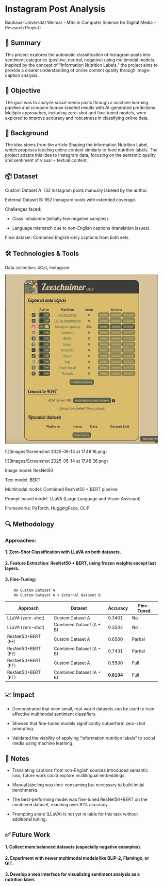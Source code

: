 
# Instagram Post Analysis

Bauhaus-Universität Weimar - MSc in Computer Science for Digital Media -Research Project I


## 📌 Summary

This project explores the automatic classification of Instagram posts into sentiment categories (positive, neutral, negative) using multimodal models. Inspired by the concept of “Information Nutrition Labels,” the project aims to provide a clearer understanding of online content quality through image-caption analysis.


## 🎯 Objective

The goal was to analyze social media posts through a machine learning pipeline and compare human-labeled results with AI-generated predictions. Multiple approaches, including zero-shot and fine-tuned models, were explored to improve accuracy and robustness in classifying online data.


## 🧠 Background

The idea stems from the article Shaping the Information Nutrition Label, which proposes labeling online content similarly to food nutrition labels. The project adapts this idea to Instagram data, focusing on the semantic quality and sentiment of visual + textual content.


## 📦 Dataset

Custom Dataset A: 132 Instagram posts manually labeled by the author.

External Dataset B: 952 Instagram posts with extended coverage.

Challenges faced:

- Class imbalance (initially few negative samples).

- Language mismatch due to non-English captions (translation issues).

Final dataset: Combined English-only captions from both sets.

## 🛠️ Technologies & Tools
Data collection: 4Cat, Instagram

![](images/4cat.png)

![](images/Screenshot 2025-06-14 at 17.48.16.png)

![](images/Screenshot 2025-06-14 at 17.48.36.png)


Image model: ResNet50

Text model: BERT

Multimodal model: Combined ResNet50 + BERT pipeline

Prompt-based model: LLaVA (Large Language and Vision Assistant)

Frameworks: PyTorch, HuggingFace, CLIP
## 🔍 Methodology

### Approaches:

#### 1. Zero-Shot Classification with LLaVA on both datasets.

#### 2. Feature Extraction: ResNet50 + BERT, using frozen weights except last layers.

#### 3. Fine-Tuning:
        On Custom Dataset A
        On Custom Dataset A + External Dataset B


| Approach           | Dataset        | Accuracy   | Fine-Tuned |
| ------------------ | -------------- | ---------- | ---------- |
| LLaVA (zero-shot)  | Custom Dataset A           | 0.3401     | No         |
| LLaVA (zero-shot)  | Combined Dataset (A + B) | 0.3504     | No         |
| ResNet50+BERT (FE) | Custom Dataset A           | 0.6500     | Partial    |
| ResNet50+BERT (FE) | Combined Dataset (A + B) | 0.7431     | Partial    |
| ResNet50+BERT (FT) | Custom Dataset A           | 0.5500     | Full       |
| ResNet50+BERT (FT) | Combined Dataset (A + B) | **0.8194** | Full       |

## 📈 Impact

- Demonstrated that even small, real-world datasets can be used to train effective multimodal sentiment classifiers.

- Showed that fine-tuned models significantly outperform zero-shot prompting.

- Validated the viability of applying “information nutrition labels” to social media using machine learning.
## 📝 Notes

- Translating captions from non-English sources introduced semantic loss; future work could explore multilingual embeddings.

- Manual labeling was time-consuming but necessary to build initial benchmarks.

- The best-performing model was fine-tuned ResNet50+BERT on the combined dataset, reaching over 81% accuracy.

- Prompting alone (LLaVA) is not yet reliable for this task without additional tuning.
## ✅ Future Work

#### 1. Collect more balanced datasets (especially negative examples).

#### 2. Experiment with newer multimodal models like BLIP-2, Flamingo, or GIT.

#### 3. Develop a web interface for visualizing sentiment analysis as a nutrition label.
